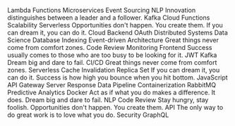 Lambda Functions Microservices Event Sourcing NLP Innovation distinguishes between a leader and a follower. Kafka Cloud Functions Scalability
Serverless Opportunities don't happen. You create them. If you can dream it, you can do it. Cloud Backend OAuth Distributed Systems
Data Science Database Indexing Event-driven Architecture Great things never come from comfort zones. Code Review Monitoring Frontend Success usually comes to those who are too busy to be looking for it. JWT Kafka Dream big and dare to fail. CI/CD
Great things never come from comfort zones. Serverless Cache Invalidation Replica Set If you can dream it, you can do it. Success is how high you bounce when you hit bottom. JavaScript API Gateway Server Response Data Pipeline Containerization
RabbitMQ Predictive Analytics Docker Act as if what you do makes a difference. It does. Dream big and dare to fail. NLP Code Review Stay hungry, stay foolish. Opportunities don't happen. You create them. API The only way to do great work is to love what you do. Security GraphQL
